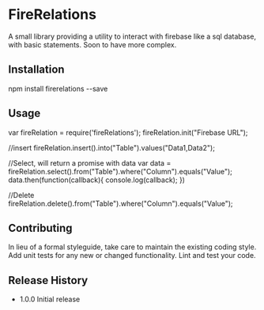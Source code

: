 FireRelations
=========

A small library providing a utility to interact with firebase like a sql database, with basic statements. Soon to have more complex.

## Installation

  npm install firerelations --save

## Usage

  var fireRelation = require('fireRelations');
  fireRelation.init("Firebase URL");

  //insert
  fireRelation.insert().into("Table").values("Data1,Data2");

  //Select, will return a promise with data 
  var data = fireRelation.select().from("Table").where("Column").equals("Value");
  data.then(function(callback){
  	console.log(callback);
  })

  //Delete
  fireRelation.delete().from("Table").where("Column").equals("Value");

## Contributing

In lieu of a formal styleguide, take care to maintain the existing coding style.
Add unit tests for any new or changed functionality. Lint and test your code.

## Release History

* 1.0.0 Initial release